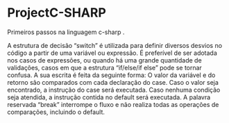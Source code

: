 # ProjectC-SHARP
Primeiros passos na linguagem c-sharp .

A estrutura de decisão “switch” é utilizada para definir 
diversos desvios no código a partir de uma variável ou 
expressão. 
É preferível de ser adotada nos casos de expressões, ou 
quando há uma grande quantidade de validações, casos em 
que a estrutura “if/else/if else” pode se tornar confusa. 
A sua escrita é feita da seguinte forma:
O valor da variável e do retorno são comparados com cada 
declaração do case. Caso o valor seja encontrado, a 
instrução do case será executada. Caso nenhuma condição 
seja atendida, a instrução contida no default será 
executada. 
A palavra reservada “break” interrompe o fluxo e não realiza 
todas as operações de comparações, incluindo o default.


